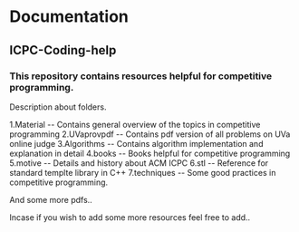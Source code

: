 
# Documentation
## ICPC-Coding-help

### This repository contains resources helpful for competitive programming.

Description about folders.

1.Material       --       Contains general overview of the topics in competitive programming
2.UVaprovpdf     --       Contains pdf version of all problems on UVa online judge
3.Algorithms     --       Contains algorithm implementation and explanation in detail
4.books          --       Books helpful for competitive programming
5.motive         --       Details and history about ACM ICPC
6.stl            --       Reference for standard templte library in C++
7.techniques     --       Some good practices in competitive programming.

And some more pdfs..

Incase if you wish to add some more resources feel free to add..
